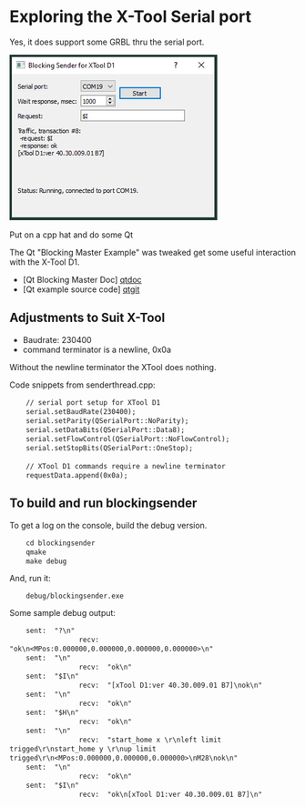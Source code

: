 # Exploring the X-Tool Serial port

Yes, it does support some GRBL thru the  serial port.

![screenshot](media/serialsender1.png "XTool serial sender/reader")

Put on a cpp hat and do some Qt

The Qt "Blocking Master Example" was tweaked get some useful interaction with the X-Tool D1.

* [Qt Blocking Master Doc] [qtdoc]
* [Qt example source code] [qtgit]

## Adjustments to Suit X-Tool

  * Baudrate: 230400
  * command terminator is a newline, 0x0a

Without the newline terminator the XTool does nothing.

Code snippets from senderthread.cpp:

        // serial port setup for XTool D1
        serial.setBaudRate(230400);
        serial.setParity(QSerialPort::NoParity);
        serial.setDataBits(QSerialPort::Data8);
        serial.setFlowControl(QSerialPort::NoFlowControl);
        serial.setStopBits(QSerialPort::OneStop);

        // XTool D1 commands require a newline terminator
        requestData.append(0x0a);


## To build and run blockingsender

To get a log on the console, build the debug version. 

        cd blockingsender
        qmake
        make debug

And, run it:

        debug/blockingsender.exe


Some sample debug output:
    
        sent:  "?\n"
                     recv:  "ok\n<MPos:0.000000,0.000000,0.000000,0.000000>\n"
        sent:  "\n"
                     recv:  "ok\n"
        sent:  "$I\n"
                     recv:  "[xTool D1:ver 40.30.009.01 B7]\nok\n"
        sent:  "\n"
                     recv:  "ok\n"
        sent:  "$H\n"
                     recv:  "ok\n"
        sent:  "\n"
                     recv:  "start_home x \r\nleft limit trigged\r\nstart_home y \r\nup limit trigged\r\n<MPos:0.000000,0.000000,0.000000>\nM28\nok\n"
        sent:  "\n"
                     recv:  "ok\n"
        sent:  "$I\n"
                     recv:  "ok\n[xTool D1:ver 40.30.009.01 B7]\n"



[qtdoc]: <https://doc.qt.io/qt-5/qtserialport-blockingmaster-example.html>
[qtgit]: <https://github.com/qt/qtserialport/tree/dev/examples/serialport/blockingsender>
